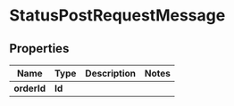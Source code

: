 

# StatusPostRequestMessage


## Properties

| Name | Type | Description | Notes |
|------------ | ------------- | ------------- | -------------|
|**orderId** | **Id** |  |  |



